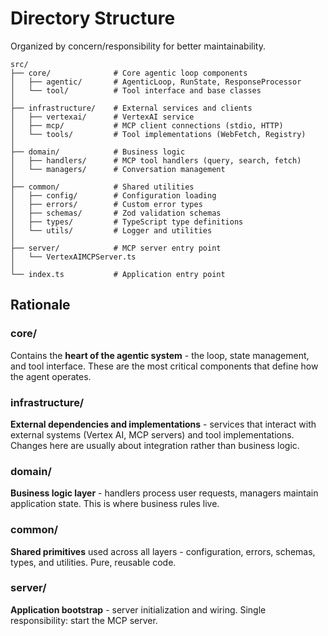 # Directory Structure

Organized by concern/responsibility for better maintainability.

```
src/
├── core/              # Core agentic loop components
│   ├── agentic/       # AgenticLoop, RunState, ResponseProcessor
│   └── tool/          # Tool interface and base classes
│
├── infrastructure/    # External services and clients
│   ├── vertexai/      # VertexAI service
│   ├── mcp/           # MCP client connections (stdio, HTTP)
│   └── tools/         # Tool implementations (WebFetch, Registry)
│
├── domain/            # Business logic
│   ├── handlers/      # MCP tool handlers (query, search, fetch)
│   └── managers/      # Conversation management
│
├── common/            # Shared utilities
│   ├── config/        # Configuration loading
│   ├── errors/        # Custom error types
│   ├── schemas/       # Zod validation schemas
│   ├── types/         # TypeScript type definitions
│   └── utils/         # Logger and utilities
│
├── server/            # MCP server entry point
│   └── VertexAIMCPServer.ts
│
└── index.ts           # Application entry point
```

## Rationale

### core/
Contains the **heart of the agentic system** - the loop, state management, and tool interface. These are the most critical components that define how the agent operates.

### infrastructure/
**External dependencies and implementations** - services that interact with external systems (Vertex AI, MCP servers) and tool implementations. Changes here are usually about integration rather than business logic.

### domain/
**Business logic layer** - handlers process user requests, managers maintain application state. This is where business rules live.

### common/
**Shared primitives** used across all layers - configuration, errors, schemas, types, and utilities. Pure, reusable code.

### server/
**Application bootstrap** - server initialization and wiring. Single responsibility: start the MCP server.
